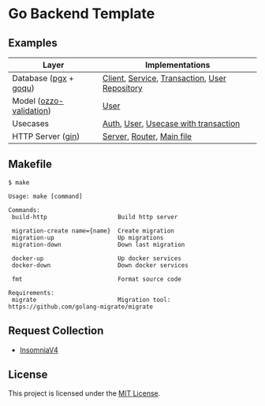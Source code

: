 # Go Backend Template

## Examples


| Layer         | Implementations |
| ------------- |-----------------|
| Database ([pgx](https://github.com/jackc/pgx) + [goqu](https://github.com/doug-martin/goqu))| [Client](./internal/database/client.go), [Service](./internal/database/service.go), [Transaction](./internal/database/transaction.go), [User Repository](./internal/database/repository/user.go) |
| Model ([ozzo-validation](https://github.com/go-ozzo/ozzo-validation))      | [User](./internal/model/user.go)      |
| Usecases | [Auth](./internal/usecase/auth.go), [User](./internal/usecase/user.go), [Usecase with transaction](./internal/usecase/transaction.go)      |
| HTTP Server ([gin](https://github.com/gin-gonic/gin)) | [Server](./api/http/server.go), [Router](./api/http/router.go), [Main file](./cmd/http/main.go) |

## Makefile

```shell
$ make

Usage: make [command]

Commands:
 build-http                    Build http server

 migration-create name={name}  Create migration
 migration-up                  Up migrations
 migration-down                Down last migration

 docker-up                     Up docker services
 docker-down                   Down docker services

 fmt                           Format source code

Requirements:
 migrate                       Migration tool: https://github.com/golang-migrate/migrate
```

## Request Collection
* [InsomniaV4](./assets/api-collection.insomnia-v4.json)

## License

This project is licensed under the [MIT License](https://github.com/pvarentsov/go-backend-template/blob/main/LICENSE).
